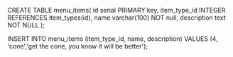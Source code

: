 <!-- creating a table for the menu_items -->
CREATE TABLE menu_items(
    id serial PRIMARY key,
    item_type_id INTEGER REFERENCES item_types(id),
    name varchar(100) NOT null,
    description text NOT NULL
);
<!-- creating the contents of the tables to display in the browser -->
INSERT INTO menu_items (item_type_id, name, description) VALUES (4, 'cone','get the cone, you know it will be better');